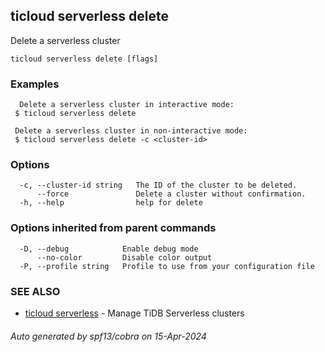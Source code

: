 ## ticloud serverless delete

Delete a serverless cluster

```
ticloud serverless delete [flags]
```

### Examples

```
  Delete a serverless cluster in interactive mode:
 $ ticloud serverless delete

 Delete a serverless cluster in non-interactive mode:
 $ ticloud serverless delete -c <cluster-id>
```

### Options

```
  -c, --cluster-id string   The ID of the cluster to be deleted.
      --force               Delete a cluster without confirmation.
  -h, --help                help for delete
```

### Options inherited from parent commands

```
  -D, --debug            Enable debug mode
      --no-color         Disable color output
  -P, --profile string   Profile to use from your configuration file
```

### SEE ALSO

* [ticloud serverless](ticloud_serverless.md)	 - Manage TiDB Serverless clusters

###### Auto generated by spf13/cobra on 15-Apr-2024
